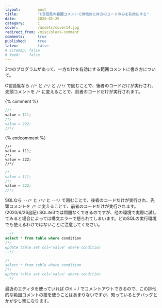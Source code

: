 ```yaml
---
layout:        post
title:         "C言語風の範囲コメントで排他的に片方のコードのみを有効にする"
date:          2020-05-29
category:      C
cover:         /assets/cover14.jpg
redirect_from: /misc/block-comment
comments:      true
published:     true
latex:         false
# sitemap: false
# feed:    false
---
```


2つのプログラムがあって、一方だけを有効にする範囲コメントに書き方について。

C言語風なら `//*` と `/*/` と `//*/` で囲むことで、後者のコードだけが実行され、先頭コメントを `/*` に変えることで、前者のコードだけが実行されます。

{% comment %}
```c
//*
value = 111;
/*/
value = 222;
//*/
```
{% endcomment %}

<pre class="language-sql"><code class=""><span class="token comment">//*</span>
value <span class="token operator">=</span> <span class="token number">111</span><span class="token punctuation">;</span>
<span class="token comment">/*/
value = 222;
//*/</span>
</code></pre>

```c
/*
value = 111;
/*/
value = 222;
//*/
```

SQLなら `--/*` と `/*/` と `--*/` で囲むことで、後者のコードだけが実行され、先頭コメントを `/*` に変えることで、前者のコードだけが実行されます。
(2020/6/26追記) SQLite3では問題なくできるのですが、他の環境で実際に試してみると場合によっては構文エラーで怒られてしまいます。どのSQLの実行環境でも使えるわけではないことに注意してください。

```sql
--/*
select * from table where condition
/*/
update table set col='value' where condition
--*/
```

```sql
/*
select * from table where condition
/*/
update table set col='value' where condition
--*/
```

最近のエディタを使っていれば Ctrl + / でコメントアウトできるので、この排他的な範囲コメントの技を使うことはあまりないですが、知っているとデバッグとかが少し楽になります。
